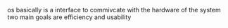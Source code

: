 os basically is a interface to commivcate with the hardware of the system
two main goals are efficiency and usability